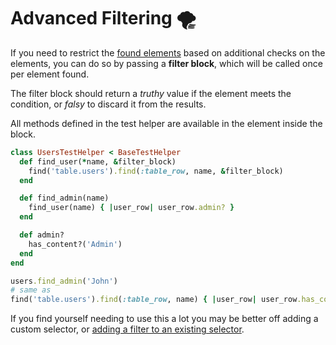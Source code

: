 [api]: /api/
[capybara finding]: https://github.com/teamcapybara/capybara#finding
[selectors]: /guide/essentials/aliases
[actions]: /guide/essentials/actions
[assertions]: /guide/essentials/assertions
[to_capybara_node]: https://github.com/ElMassimo/capybara_test_helpers/blob/master/lib/capybara_test_helpers/test_helper.rb#L56-L58
[adding a filter]: https://github.com/ElMassimo/capybara_test_helpers/blob/master/spec/support/global_filters.rb#L6-L8
[el convention]: /guide/essentials/current-context.html#el-convention
[finders]: /guide/essentials/finders

# Advanced Filtering 🌪️

If you need to restrict the [found elements][finders] based on additional checks on the elements, you can do so by passing a __filter block__, which will be called once per element found.

The filter block should return a _truthy_ value if the element meets the condition, or _falsy_ to discard it from the results.

All methods defined in the test helper are available in the element inside the block.

```ruby
class UsersTestHelper < BaseTestHelper
  def find_user(*name, &filter_block)
    find('table.users').find(:table_row, name, &filter_block)
  end

  def find_admin(name)
    find_user(name) { |user_row| user_row.admin? }
  end

  def admin?
    has_content?('Admin')
  end
end

users.find_admin('John')
# same as
find('table.users').find(:table_row, name) { |user_row| user_row.has_content?('Admin') }
```

If you find yourself needing to use this a lot you may be better off adding a custom selector, or [adding a filter to an existing selector][adding a filter].
